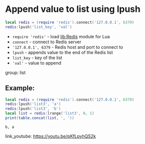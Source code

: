 # Append value to list using lpush

```lua
local redis = (require 'redis').connect('127.0.0.1', 6379)
redis:lpush('list_key', 'val')
```

- `require 'redis'` - load [lib:Redis](https://onelinerhub.com/lua-redis/how-to-install-lua-redis-module) module for Lua
- `connect` - connect to Redis server
- `'127.0.0.1', 6379` - Redis host and port to connect to
- `lpush` - appends value to the end of the Redis list
- `list_key` - key of the list
- `'val'` - value to append

group: list

## Example: 
```lua
local redis = (require 'redis').connect('127.0.0.1', 6379)
redis:lpush('list3', 'a')
redis:lpush('list3', 'b')
local list = redis:lrange('list3', 0, 1)
print(table.concat(list, ', '))
```
```
b, a

```

link_youtube: https://youtu.be/pKfLpyhQS2k
